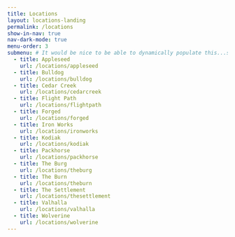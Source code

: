 ```yaml
---
title: Locations
layout: locations-landing
permalink: /locations
show-in-nav: true
nav-dark-mode: true
menu-order: 3
submenu: # It would be nice to be able to dynamically populate this...see https://github.com/F3-Blue-Ridge/f3br-website/issues/14
  - title: Appleseed
    url: /locations/appleseed
  - title: Bulldog
    url: /locations/bulldog
  - title: Cedar Creek
    url: /locations/cedarcreek
  - title: Flight Path
    url: /locations/flightpath
  - title: Forged
    url: /locations/forged
  - title: Iron Works
    url: /locations/ironworks
  - title: Kodiak
    url: /locations/kodiak
  - title: Packhorse
    url: /locations/packhorse
  - title: The Burg
    url: /locations/theburg
  - title: The Burn
    url: /locations/theburn
  - title: The Settlement
    url: /locations/thesettlement
  - title: Valhalla
    url: /locations/valhalla
  - title: Wolverine
    url: /locations/wolverine
---
```

